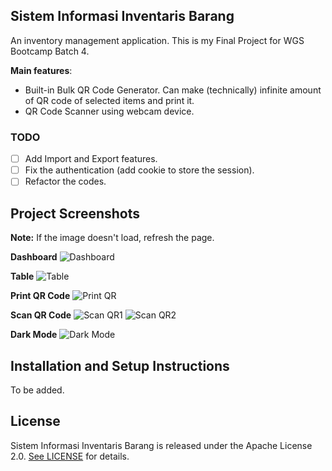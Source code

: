 ## Sistem Informasi Inventaris Barang

An inventory management application. This is my Final Project for WGS Bootcamp Batch 4.

**Main features**:
- Built-in Bulk QR Code Generator. Can make (technically) infinite amount of QR code of selected items and print it.
- QR Code Scanner using webcam device.

### TODO
- [ ] Add Import and Export features.
- [ ] Fix the authentication (add cookie to store the session).
- [ ] Refactor the codes.

## Project Screenshots

**Note:** If the image doesn't load, refresh the page.

**Dashboard**
![Dashboard](https://drive.google.com/uc?id=1yuC7Kiy_AFIaoQAMqnk9y1FYAPszi7DR)

**Table**
![Table](https://drive.google.com/uc?id=18YWFAbevDwTxNy7UhvFXjiv1E0rsy7pR)

**Print QR Code**
![Print QR](https://drive.google.com/uc?id=1I0q6t7GiUn5h0dgjI-2a0MkE_uCmk0GL)

**Scan QR Code**
![Scan QR1](https://drive.google.com/uc?id=11UdorMEwZNs_lH8V_RS0gWUMO4wI7ND_)
![Scan QR2](https://drive.google.com/uc?id=1l_3E9EsYOuefDA6q-orAP_Bd_k8keb_9)

**Dark Mode**
![Dark Mode](https://drive.google.com/uc?id=1ZNM_EChIzNhLK7KBfq3L3mvz7qRfYeW4)

## Installation and Setup Instructions

To be added.

## License

Sistem Informasi Inventaris Barang is released under the Apache License 2.0. [See LICENSE](https://github.com/savareyhano/Sistem-Informasi-Inventaris-Barang/blob/main/LICENSE) for details.